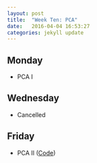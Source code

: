 ```yaml
---
layout: post
title:  "Week Ten: PCA"
date:   2016-04-04 16:53:27
categories: jekyll update
---
```


## Monday
- PCA I

## Wednesday
- Cancelled

## Friday
- PCA II (<a href = "{{ site.baseurl }}/assets/week-10/pca-code.R" target = "_blank">Code</a>)